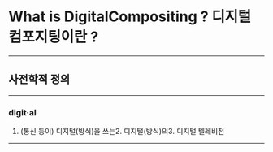 What is DigitalCompositing ? 디지털 컴포지팅이란 ?
=============

* * *

## 사전학적 정의 

* * *
### digit·al
1.	(통신 등이) 디지털(방식)을 쓰는2.	디지털(방식)의3.	디지털 텔레비전
* * *
